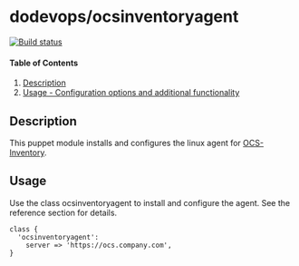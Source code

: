 # dodevops/ocsinventoryagent

[![Build status](https://img.shields.io/travis/dodevops/puppet-ocsinventoryagent.svg)](https://travis-ci.org/dodevops/puppet-ocsinventoryagent)

#### Table of Contents

1. [Description](#description)
3. [Usage - Configuration options and additional functionality](#usage)

## Description

This puppet module installs and configures the linux agent for [OCS-Inventory](https://ocsinventory-ng.org/?lang=en).

## Usage

Use the class ocsinventoryagent to install and configure the agent. See the reference section for details.

```
class {
  'ocsinventoryagent':
    server => 'https://ocs.company.com',
}
```

